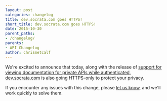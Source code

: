 ```yaml
---
layout: post
categories: changelog
title: dev.socrata.com goes HTTPS!
short_title: dev.socrata.com goes HTTPS!
date: 2015-10-30
parent_paths: 
- /changelog/
parents: 
- API Changelog
author: chrismetcalf
---
```


We're excited to announce that today, along with the release of [support for viewing documentation for private APIs while authenticated](/changelog/2015/10/27/private-api-docs.html), [dev.socrata.com](/) is also going HTTPS-only to protect your privacy.

If you encounter any issues with this change, please [let us know](/support.html), and we'll work quickly to solve them.
